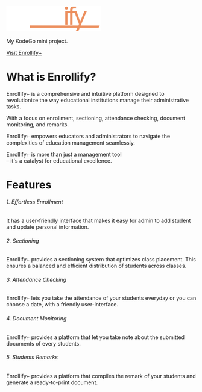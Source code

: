 <img alt="Enrollify+" title="Enrollify+" src="assets/enrollify-white.png" width="250px"/>

<p>My KodeGo mini project.</p>

<a href="https://arjeusman.github.io/enrollify-plus">Visit Enrollify+</a>

<h1>What is Enrollify?</h1>

<p>Enrollify+ is a comprehensive and intuitive platform designed to revolutionize the way educational institutions manage their administrative tasks.</p>
<p>With a focus on enrollment, sectioning, attendance checking, document monitoring, and remarks.</p>
<p>Enrollify+ empowers educators and administrators to navigate the complexities of education management seamlessly.</p>
<p>Enrollify+ is more than just a management tool<br />– it's a catalyst for educational excellence.</p>

<h1>Features</h1>

<h6>1. Effortless Enrollment</h6>
<p>It has a user-friendly interface that makes it easy for admin to add student and update personal information.</p>
<h6>2. Sectioning</h6>
<p>Enrollify+ provides a sectioning system that optimizes class placement. This ensures a balanced and efficient distribution of students across classes.</p>
<h6>3. Attendance Checking</h6>
<p>Enrollify+ lets you take the attendance of your students everyday or you can choose a date, with a friendly user-interface.</p>
<h6>4. Document Monitoring</h6>
<p>Enrollify+ provides a platform that let you take note about the submitted documents of every students.</p>
<h6>5. Students Remarks</h6>
<p>Enrollify+ provides a platform that compiles the remark of your students and generate a ready-to-print document.</p>
